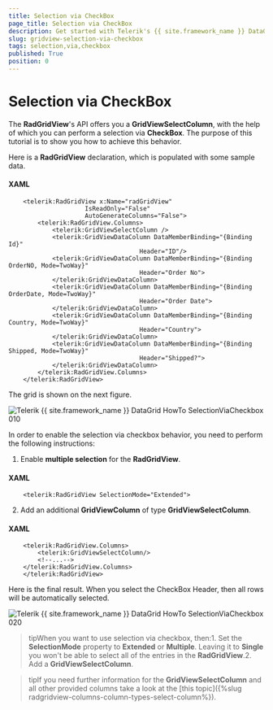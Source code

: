```yaml
---
title: Selection via CheckBox
page_title: Selection via CheckBox
description: Get started with Telerik's {{ site.framework_name }} DataGrid supporting GridViewSelectColumn with the help of which you can perform a selection via CheckBox.
slug: gridview-selection-via-checkbox
tags: selection,via,checkbox
published: True
position: 0
---
```


# Selection via CheckBox

The __RadGridView__'s API offers you a __GridViewSelectColumn__, with the help of which you can perform a selection via __CheckBox__. The purpose of this tutorial is to show you how to achieve this behavior.

Here is a __RadGridView__ declaration, which is populated with some sample data.

#### __XAML__

```XAML
	<telerik:RadGridView x:Name="radGridView"
	                 IsReadOnly="False"
	                 AutoGenerateColumns="False">
	    <telerik:RadGridView.Columns>
	        <telerik:GridViewSelectColumn />
	        <telerik:GridViewDataColumn DataMemberBinding="{Binding Id}"
	                                Header="ID"/>
	        <telerik:GridViewDataColumn DataMemberBinding="{Binding OrderNO, Mode=TwoWay}"
	                                Header="Order No">
	        </telerik:GridViewDataColumn>
	        <telerik:GridViewDataColumn DataMemberBinding="{Binding OrderDate, Mode=TwoWay}"
	                                Header="Order Date">
	        </telerik:GridViewDataColumn>
	        <telerik:GridViewDataColumn DataMemberBinding="{Binding Country, Mode=TwoWay}"
	                                Header="Country">
	        </telerik:GridViewDataColumn>
	        <telerik:GridViewDataColumn DataMemberBinding="{Binding Shipped, Mode=TwoWay}"
	                                Header="Shipped?">
	        </telerik:GridViewDataColumn>
	    </telerik:RadGridView.Columns>
	</telerik:RadGridView>
```

The grid is shown on the next figure.

![Telerik {{ site.framework_name }} DataGrid HowTo SelectionViaCheckbox 010](images/RadGridView_HowTo_SelectionViaCheckbox_010.png)

In order to enable the selection via checkbox behavior, you need to perform the following instructions:

1. Enable __multiple selection__ for the __RadGridView__.

#### __XAML__

```XAML
	<telerik:RadGridView SelectionMode="Extended">
```

2. Add an additional __GridViewColumn__ of type __GridViewSelectColumn__.

#### __XAML__

```XAML
	<telerik:RadGridView.Columns>
	    <telerik:GridViewSelectColumn/>
	    <!--...-->
	</telerik:RadGridView.Columns>
	</telerik:RadGridView>
```

Here is the final result. When you select the CheckBox Header, then all rows will be automatically selected.

![Telerik {{ site.framework_name }} DataGrid HowTo SelectionViaCheckbox 020](images/RadGridView_HowTo_SelectionViaCheckbox_020.png)

>tipWhen you want to use selection via checkbox, then:1. Set the __SelectionMode__ property to __Extended__ or __Multiple__. Leaving it to __Single__ you won't be able to select all of the entries in the __RadGridView__.2. Add a __GridViewSelectColumn__.

>tipIf you need further information for the __GridViewSelectColumn__ and all other provided columns take a look at the [this topic]({%slug radgridview-columns-column-types-select-column%}).
